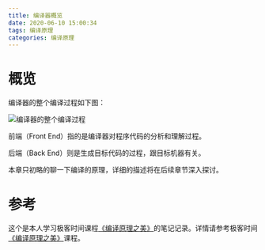 ```yaml
---
title: 编译器概览
date: 2020-06-10 15:00:34
tags: 编译原理
categories: 编译原理
---
```


# 概览

编译器的整个编译过程如下图：

![编译器的整个编译过程](http://kan.027cgb.com/630551/%E7%BC%96%E8%AF%91%E5%99%A8%E7%9A%84%E6%95%B4%E4%B8%AA%E7%BC%96%E8%AF%91%E8%BF%87%E7%A8%8B.png)



前端（Front End）指的是编译器对程序代码的分析和理解过程。

后端（Back End）则是生成目标代码的过程，跟目标机器有关。

本章只初略的聊一下编译的原理，详细的描述将在后续章节深入探讨。

# 参考

这个是本人学习极客时间课程[《编译原理之美》](http://gk.link/a/10j0x)的笔记记录。详情请参考极客时间[《编译原理之美》](http://gk.link/a/10j0x)课程。

